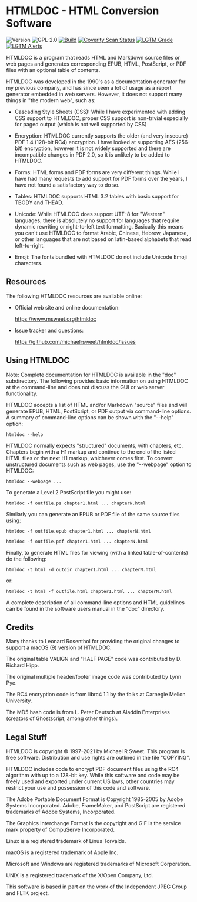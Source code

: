 HTMLDOC - HTML Conversion Software
==================================

![Version](https://img.shields.io/github/v/release/michaelrsweet/htmldoc?include_prereleases)
![GPL-2.0](https://img.shields.io/github/license/michaelrsweet/htmldoc)
[![Build](https://github.com/michaelrsweet/pdfio/workflows/Build/badge.svg)](https://github.com/michaelrsweet/htmldoc/actions/workflows/build.yml)
[![Coverity Scan Status](https://img.shields.io/coverity/scan/22389.svg)](https://scan.coverity.com/projects/michaelrsweet-htmldoc)
[![LGTM Grade](https://img.shields.io/lgtm/grade/cpp/github/michaelrsweet/htmldoc)](https://lgtm.com/projects/g/michaelrsweet/htmldoc/context:cpp)
[![LGTM Alerts](https://img.shields.io/lgtm/alerts/github/michaelrsweet/htmldoc)](https://lgtm.com/projects/g/michaelrsweet/htmldoc/)


HTMLDOC is a program that reads HTML and Markdown source files or web pages and
generates corresponding EPUB, HTML, PostScript, or PDF files with an optional
table of contents.

HTMLDOC was developed in the 1990's as a documentation generator for my previous
company, and has since seen a lot of usage as a report generator embedded in web
servers.  However, it does not support many things in "the modern web", such as:

- Cascading Style Sheets (CSS): While I have experimented with adding CSS
  support to HTMLDOC, proper CSS support is non-trivial especially for paged
  output (which is not well supported by CSS)

- Encryption: HTMLDOC currently supports the older (and very insecure) PDF 1.4
  (128-bit RC4) encryption.  I have looked at supporting AES (256-bit)
  encryption, however it is not widely supported and there are incompatible
  changes in PDF 2.0, so it is unlikely to be added to HTMLDOC.

- Forms: HTML forms and PDF forms are very different things.  While I have had
  many requests to add support for PDF forms over the years, I have not found a
  satisfactory way to do so.

- Tables: HTMLDOC supports HTML 3.2 tables with basic support for TBODY and
  THEAD.

- Unicode: While HTMLDOC does support UTF-8 for "Western" languages, there is
  absolutely no support for languages that require dynamic rewriting or
  right-to-left text formatting.  Basically this means you can't use HTMLDOC
  to format Arabic, Chinese, Hebrew, Japanese, or other languages that are not
  based on latin-based alphabets that read left-to-right.

- Emoji: The fonts bundled with HTMLDOC do not include Unicode Emoji characters.


Resources
---------

The following HTMLDOC resources are available online:

- Official web site and online documentation:

    https://www.msweet.org/htmldoc

- Issue tracker and questions:

    https://github.com/michaelrsweet/htmldoc/issues


Using HTMLDOC
-------------

Note: Complete documentation for HTMLDOC is available in the "doc" subdirectory.
The following provides basic information on using HTMLDOC at the command-line
and does not discuss the GUI or web server functionality.

HTMLDOC accepts a list of HTML and/or Markdown "source" files and will generate
EPUB, HTML, PostScript, or PDF output via command-line options.  A summary of
command-line options can be shown with the "--help" option:

    htmldoc --help

HTMLDOC normally expects "structured" documents, with chapters, etc.  Chapters
begin with a H1 markup and continue to the end of the listed HTML files or the
next H1 markup, whichever comes first.  To convert unstructured documents such
as web pages, use the "--webpage" option to HTMLDOC:

    htmldoc --webpage ...

To generate a Level 2 PostScript file you might use:

    htmldoc -f outfile.ps chapter1.html ... chapterN.html

Similarly you can generate an EPUB or PDF file of the same source files using:

    htmldoc -f outfile.epub chapter1.html ... chapterN.html

    htmldoc -f outfile.pdf chapter1.html ... chapterN.html

Finally, to generate HTML files for viewing (with a linked table-of-contents) do
the following:

    htmldoc -t html -d outdir chapter1.html ... chapterN.html

or:

    htmldoc -t html -f outfile.html chapter1.html ... chapterN.html

A complete description of all command-line options and HTML guidelines can be
found in the software users manual in the "doc" directory.


Credits
-------

Many thanks to Leonard Rosenthol for providing the original changes to support
a macOS (9) version of HTMLDOC.

The original table VALIGN and "HALF PAGE" code was contributed by D. Richard
Hipp.

The original multiple header/footer image code was contributed by Lynn Pye.

The RC4 encryption code is from librc4 1.1 by the folks at Carnegie Mellon
University.

The MD5 hash code is from L. Peter Deutsch at Aladdin Enterprises (creators
of Ghostscript, among other things).


Legal Stuff
-----------

HTMLDOC is copyright © 1997-2021 by Michael R Sweet.  This program is free
software.  Distribution and use rights are outlined in the file "COPYING".

HTMLDOC includes code to encrypt PDF document files using the RC4 algorithm
with up to a 128-bit key.  While this software and code may be freely used
and exported under current US laws, other countries may restrict your use
and possession of this code and software.

The Adobe Portable Document Format is Copyright 1985-2005 by Adobe Systems
Incorporated. Adobe, FrameMaker, and PostScript are registered trademarks of
Adobe Systems, Incorporated.

The Graphics Interchange Format is the copyright and GIF is the service mark
property of CompuServe Incorporated.

Linux is a registered trademark of Linus Torvalds.

macOS is a registered trademark of Apple Inc.

Microsoft and Windows are registered trademarks of Microsoft Corporation.

UNIX is a registered trademark of the X/Open Company, Ltd.

This software is based in part on the work of the Independent JPEG Group and
FLTK project.
